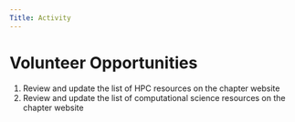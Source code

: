 ```yaml
---
Title: Activity
---
```


# Volunteer Opportunities

1. Review and update the list of HPC resources on the chapter website
2. Review and update the list of computational science resources on the chapter website